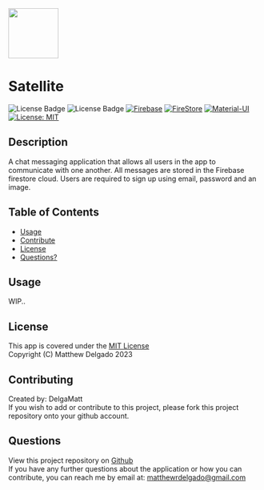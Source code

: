 
<img src="https://github.com/DelgaMatt/Shopping-List/assets/115049801/985a6d51-b4d2-4132-b2d9-150312fbfdf5" width="100" height="100">

# Satellite
  ![License Badge](https://img.shields.io/badge/Flutter-02569B?style=flat&logo=flutter&logoColor=white)
  ![License Badge](https://img.shields.io/badge/Dart-0175C2?style=flat&logo=dart&logoColor=white)
  [![Firebase](https://img.shields.io/badge/Firebase-FFCA28?style=flat&logo=firebase&logoColor=black)](https://firebase.google.com/)
  [![FireStore](https://img.shields.io/badge/FireStore-D8A9F9?style=flat&logo=firestore&logoColor=black)](https://firebase.google.com/)
  [![Material-UI](https://img.shields.io/badge/Material--UI-0081CB?style=flat&logo=material-ui&logoColor=white)](https://material-ui.com/)
  <br>
  [![License: MIT](https://img.shields.io/badge/License-MIT-yellow.svg)](https://opensource.org/licenses/MIT)

  ## Description
 A chat messaging application that allows all users in the app to communicate with one another. All messages are stored in the Firebase firestore cloud. Users are required to sign up using email, password and an image.

  ## Table of Contents
  - [Usage](#usage)
  - [Contribute](#contributing)
  - [License](#license)
  - [Questions?](#questions)

  ## Usage

WIP..

  ## License
  This app is covered under the [MIT License](https://opensource.org/licenses/MIT)<br>
  Copyright (C) Matthew Delgado 2023
  ## Contributing
  Created by: DelgaMatt
  <br>
    If you wish to add or contribute to this project, please fork this project repository onto your github account.

  ## Questions
  View this project repository on [Github](https://github.com/DelgaMatt)<br>
  If you have any further questions about the application or how you can contribute, you can reach me by email at: matthewrdelgado@gmail.com